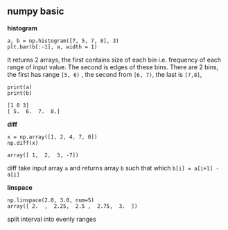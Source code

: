 ## numpy basic

**histogram**

    a, b = np.histogram([7, 5, 7, 8], 3)
    plt.bar(b[:-1], a, width = 1)

It returns 2 arrays, the first contains size of each bin i.e. frequency of each range of input value. The second is edges 
of these bins. There are 2 bins, the first has range `[5, 6)` , the second from `[6, 7)`, the last is `[7,8]`, 
    
    print(a)
    print(b)
    
    [1 0 3]
    [ 5.  6.  7.  8.]
    
**diff**

    x = np.array([1, 2, 4, 7, 0])
    np.diff(x)
    
    array([ 1,  2,  3, -7])
    
diff take input array `a` and returns array `b` such that which `b[i] = a[i+1] - a[i]`

**linspace**

    np.linspace(2.0, 3.0, num=5)
    array([ 2.  ,  2.25,  2.5 ,  2.75,  3.  ])
    
split interval into evenly ranges    
